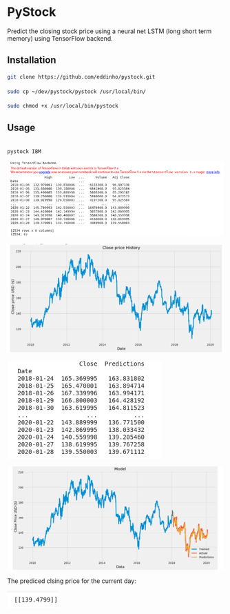 
# PyStock
Predict the closing stock price using a neural net LSTM (long short term memory) using TensorFlow backend.

## Installation
```bash
git clone https://github.com/eddinho/pystock.git

sudo cp ~/dev/pystock/pystock /usr/local/bin/ 

sudo chmod +x /usr/local/bin/pystock
```
## Usage
```bash

pystock IBM
```

![Stock closing price history](/img/raw_data.png)

![Stock closing price plot](/img/price.png)

![Validation data](/img/validate_df.png)

![Validation plot](/img/validate.png)

The prediced clsing price for the current day:

![Price prediction](/img/prediction.png)



